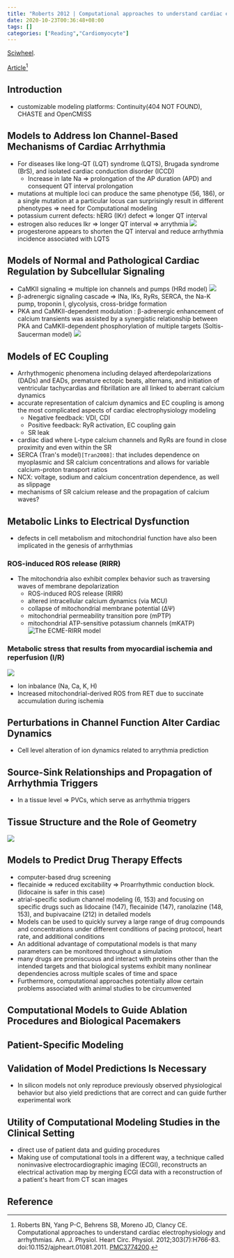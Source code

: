 ```yaml
---
title: "Roberts 2012 | Computational approaches to understand cardiac electrophysiology and arrhythmias"
date: 2020-10-23T00:36:48+08:00
tags: []
categories: ["Reading","Cardiomyocyte"]
---
```


[Sciwheel](https://sciwheel.com/work/#/items/76000).

[Article](https://www.ncbi.nlm.nih.gov/pmc/articles/PMC3774200/)[^Roberts2012]

<!--more-->

## Introduction
* customizable modeling platforms: Continuity(404 NOT FOUND), CHASTE and OpenCMISS

## Models to Address Ion Channel-Based Mechanisms of Cardiac Arrhythmia
* For diseases like long-QT (LQT) syndrome (LQTS), Brugada syndrome (BrS), and isolated cardiac conduction disorder (ICCD)
    * Increase in late Na => prolongation of the AP duration (APD) and consequent QT interval prolongation
* mutations at multiple loci can produce the same phenotype (56, 186), or a single mutation at a particular locus can surprisingly result in different phenotypes => need for Computational modeling
* potassium current defects: hERG (IKr) defect => longer QT interval
* estrogen also reduces Ikr => longer QT interval => arrythmia
![](https://www.physiology.org/na101/home/literatum/publisher/physio/journals/content/ajpheart/2012/ajpheart.2012.303.issue-7/ajpheart.01081.2011/production/images/large/zh40201205410001.jpeg)
* progesterone appears to shorten the QT interval and reduce arrhythmia incidence associated with LQTS

## Models of Normal and Pathological Cardiac Regulation by Subcellular Signaling
* CaMKII signaling => multiple ion channels and pumps (HRd model)
![](https://www.physiology.org/na101/home/literatum/publisher/physio/journals/content/ajpheart/2012/ajpheart.2012.303.issue-7/ajpheart.01081.2011/production/images/large/zh40201205410002.jpeg)
* β-adrenergic signaling cascade => INa, IKs, RyRs, SERCA, the Na-K pump, troponin I, glycolysis, cross-bridge formation
* PKA and CaMKII-dependent modulation : β-adrenergic enhancement of calcium transients was assisted by a synergistic relationship between PKA and CaMKII-dependent phosphorylation of multiple targets (Soltis-Saucerman model)
![](https://www.physiology.org/na101/home/literatum/publisher/physio/journals/content/ajpheart/2012/ajpheart.2012.303.issue-7/ajpheart.01081.2011/production/images/large/zh40201205410003.jpeg)

## Models of EC Coupling
* Arrhythmogenic phenomena including delayed afterdepolarizations (DADs) and EADs, premature ectopic beats, alternans, and initiation of ventricular tachycardias and fibrillation are all linked to aberrant calcium dynamics
* accurate representation of calcium dynamics and EC coupling is among the most complicated aspects of cardiac electrophysiology modeling
    * Negative feedback: VDI, CDI
    * Positive feedback: RyR activation, EC coupling gain
    * SR leak
* cardiac diad where L-type calcium channels and RyRs are found in close proximity and even within the SR
* SERCA (Tran's model)`[Tran2008]`:  that includes dependence on myoplasmic and SR calcium concentrations and allows for variable calcium-proton transport ratios
* NCX: voltage, sodium and calcium concentration dependence, as well as slippage
* mechanisms of SR calcium release and the propagation of calcium waves?

## Metabolic Links to Electrical Dysfunction
* defects in cell metabolism and mitochondrial function have also been implicated in the genesis of arrhythmias
### ROS-induced ROS release (RIRR)
* The mitochondria also exhibit complex behavior such as traversing waves of membrane depolarization
    * ROS-induced ROS release (RIRR)
    * altered intracellular calcium dynamics (via MCU)
    * collapse of mitochondrial membrane potential (ΔΨ)
    * mitochondrial permeability transition pore (mPTP)
    * mitochondrial ATP-sensitive potassium channels (mKATP)
![](https://www.physiology.org/na101/home/literatum/publisher/physio/journals/content/ajpheart/2012/ajpheart.2012.303.issue-7/ajpheart.01081.2011/production/images/large/zh40201205410004.jpeg "The ECME-RIRR model")

### Metabolic stress that results from myocardial ischemia and reperfusion (I/R)
![](https://www.physiology.org/na101/home/literatum/publisher/physio/journals/content/ajpheart/2012/ajpheart.2012.303.issue-7/ajpheart.01081.2011/production/images/large/zh40201205410005.jpeg)
* Ion inbalance (Na, Ca, K, H)
* Increased mitochondrial-derived ROS from RET due to succinate accumulation during ischemia

## Perturbations in Channel Function Alter Cardiac Dynamics
* Cell level alteration of ion dynamics related to arrythmia prediction

## Source-Sink Relationships and Propagation of Arrhythmia Triggers
* In a tissue level => PVCs, which serve as arrhythmia triggers

## Tissue Structure and the Role of Geometry
![](https://www.physiology.org/na101/home/literatum/publisher/physio/journals/content/ajpheart/2012/ajpheart.2012.303.issue-7/ajpheart.01081.2011/production/images/large/zh40201205410006.jpeg)

## Models to Predict Drug Therapy Effects
* computer-based drug screening
* flecainide => reduced excitability => Proarrhythmic conduction block. (lidocaine is safer in this case)
* atrial-specific sodium channel modeling (6, 153) and focusing on specific drugs such as lidocaine (147), flecainide (147), ranolazine (148, 153), and bupivacaine (212) in detailed models
* Models can be used to quickly survey a large range of drug compounds and concentrations under different conditions of pacing protocol, heart rate, and additional conditions
* An additional advantage of computational models is that many parameters can be monitored throughout a simulation
* many drugs are promiscuous and interact with proteins other than the intended targets and that biological systems exhibit many nonlinear dependencies across multiple scales of time and space
* Furthermore, computational approaches potentially allow certain problems associated with animal studies to be circumvented

## Computational Models to Guide Ablation Procedures and Biological Pacemakers
## Patient-Specific Modeling
## Validation of Model Predictions Is Necessary
* In silicon models not only reproduce previously observed physiological behavior but also yield predictions that are correct and can guide further experimental work
## Utility of Computational Modeling Studies in the Clinical Setting
* direct use of patient data and guiding procedures
* Making use of computational tools in a different way, a technique called noninvasive electrocardiographic imaging (ECGI), reconstructs an electrical activation map by merging ECGI data with a reconstruction of a patient's heart from CT scan images

## Reference
[^Roberts2012]: Roberts BN, Yang P-C, Behrens SB, Moreno JD, Clancy CE. Computational approaches to understand cardiac electrophysiology and arrhythmias. Am. J. Physiol. Heart Circ. Physiol. 2012;303(7):H766-83. doi:10.1152/ajpheart.01081.2011. [PMC3774200](http://www.ncbi.nlm.nih.gov/pmc/articles/PMC3774200).

[^Tran2008]: Tran K, Smith NP, Loiselle DS, Crampin EJ. A thermodynamic model of the cardiac sarcoplasmic/endoplasmic Ca(2+) (SERCA) pump. Biophys. J. 2009;96(5):2029-2042. doi:10.1016/j.bpj.2008.11.045.
